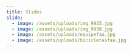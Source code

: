 ```yaml
---
title: Slides
slide:
  - image: /assets/uploads/img_9925.jpg
  - image: /assets/uploads/img_9930.jpg
  - image: /assets/uploads/equipefaa.jpg
  - image: /assets/uploads/bicicletasfaa.jpg
---
```


